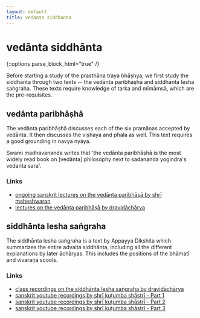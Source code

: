 ```yaml
---
layout: default
title: vedanta siddhanta
---
```


# vedānta siddhānta

{::options parse_block_html="true" /}

Before starting a study of the prasthāna traya bhāṣhya, we first study
the siddhānta through two texts -- the vedānta paribhāṣhā and siddhānta lesha saṅgraha.
These texts require knowledge of tarka and mīmāmsā, which are the pre-requisites.

## vedānta paribhāṣhā

The vedānta paribhāṣhā discusses each of the six pramāṇas accepted by vedānta. It then
discusses the viṣhaya and phala as well. This text requires a good grounding in
navya nyāya.

Swami madhavananda writes that 'the vedānta paribhāṣhā is the most widely read book
on [vedānta] philosophy next to sadananda yogindra's vedanta sara'.

### Links

- [ongoing sanskrit lectures on the vedānta paribhāṣā by shrī maheshwaran][vp-m]
- [lectures on the vedānta paribhāṣā by dravidāchārya][vp-sn]

[vp-m]: https://www.youtube.com/watch?v=U0mBUPi3aEI&list=PLnnFGi5KwfGG2kIrf3Zh9Glvi_JWtvh1d
[vp-sn]: http://shastranethralaya.org/discourse/part-1-paribhasha-e/

## siddhānta lesha saṅgraha

The siddhānta lesha saṅgraha is a text by Appayya Dikshita which summarizes the entire
advaita siddhānta, including all the different explanations by later āchāryas. This includes
the positions of the bhāmatī and vivaraṇa scools.

### Links

- [class recordings on the siddhānta lesha saṅgraha by dravidāchārya][sls-sn]
- [sanskrit youtube recordings by shrī kuṭumba shāstrī - Part 1][sls-ks-1]
- [sanskrit youtube recordings by shrī kuṭumba shāstrī - Part 2][sls-ks-2]
- [sanskrit youtube recordings by shrī kuṭumba shāstrī - Part 3][sls-ks-3]

[sls-sn]: http://shastranethralaya.org/discourse/SiddhantaLesaSangraha
[sls-ks-1]: https://www.youtube.com/watch?v=GmcEAE3ecf8&list=PLlNdduOe1pp3rOWShjN0ldFi0UmsBrhvH
[sls-ks-2]: https://www.youtube.com/watch?v=3ocibFkobB8&list=PLlNdduOe1pp29SHlFMjpMneSjF-jjoxhB
[sls-ks-3]: https://www.youtube.com/watch?v=8YrfDr2JDFo&list=PLlNdduOe1pp0UeAvwQzkYx5dKIwQ4iBTm